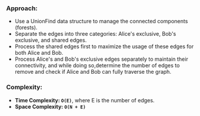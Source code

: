 ### Approach:
- Use a UnionFind data structure to manage the connected components (forests).
- Separate the edges into three categories: Alice's exclusive, Bob's exclusive, and shared edges.
- Process the shared edges first to maximize the usage of these edges for both Alice and Bob.
- Process Alice's and Bob's exclusive edges separately to maintain their connectivity, and while doing so,determine the number of edges to remove and check if Alice and Bob can fully traverse the graph.
​
### Complexity:
- **Time Complexity: `O(E)`**, where E is the number of edges.
- **Space Complexity: `O(N + E)`**